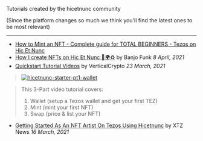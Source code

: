 Tutorials created by the hicetnunc community

(Since the platform changes so much we think you'll find the latest ones to be most relevant)

***
* [How to Mint an NFT - Complete guide for TOTAL BEGINNERS - Tezos on Hic Et Nunc](https://youtu.be/KJSsjapuG3o)
* [How I create NFTs on Hic Et Nunc 👾🌍♻️](https://youtu.be/VOa1Ky4rcKc) by Banjo Funk _8 April, 2021_
* [Quickstart Tutorial Videos](https://twitter.com/verticalcrypto/status/1374349022245359627) by VerticalCrypto _23 March, 2021_
> <a href="https://twitter.com/verticalcrypto/status/1374349022245359627?s=20"><img src="https://i.ibb.co/YcVtFjG/hicetnunc-starter-pt1-wallet.gif" alt="hicetnunc-starter-pt1-wallet" border="0"></a>

> This 3-Part video tutorial covers:
> 1. Wallet (setup a Tezos wallet and get your first TEZ)
> 2. Mint (mint your first NFT)
> 3. Swap (price & list your NFT)
* [Getting Started As An NFT Artist On Tezos Using Hicetnunc](https://xtz.news/latest-tezos-news/getting-started-as-an-nft-artist-on-tezos-using-hicetnunc) by XTZ News _16 March, 2021_